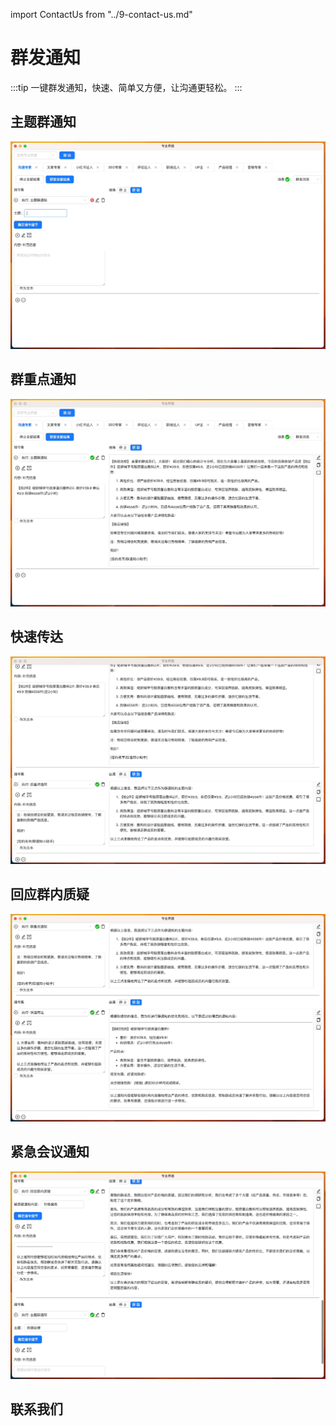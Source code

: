 import ContactUs from "../9-contact-us.md"

# 群发通知

:::tip
一键群发通知，快速、简单又方便，让沟通更轻松。
:::

## 主题群通知

![](./img/11-groupNotice/2023-09-23-img-23-GPT%20AI%20Flow-demo-groupNotice.gif)

## 群重点通知

![](./img/11-groupNotice/2023-09-23-img-24-GPT%20AI%20Flow-demo-groupNotice.gif)

## 快速传达

![](./img/11-groupNotice/2023-09-23-img-25-GPT%20AI%20Flow-demo-groupNotice.gif)

## 回应群内质疑

![](./img/11-groupNotice/2023-09-23-img-26-GPT%20AI%20Flow-demo-groupNotice.gif)

## 紧急会议通知

![](./img/11-groupNotice/2023-09-23-img-27-GPT%20AI%20Flow-demo-groupNotice.gif)

## 联系我们

<ContactUs/>
